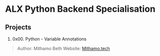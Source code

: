 # ALX Python Backend Specialisation

## Projects
1. 0x00. Python - Variable Annotations


> Author: Mithamo Beth
> Website: [Mithamo.tech](https://www.mithamo.tech)
